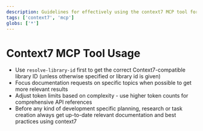 ```yaml
---
description: Guidelines for effectively using the context7 MCP tool for retrieving up-to-date documentation
tags: ['context7', 'mcp']
globs: ['*']
---
```


# Context7 MCP Tool Usage

- Use `resolve-library-id` first to get the correct Context7-compatible library ID (unless otherwise specified or library id is given)
- Focus documentation requests on specific topics when possible to get more relevant results
- Adjust token limits based on complexity - use higher token counts for comprehensive API references
- Before any kind of development specific planning, research or task creation always get up-to-date relevant documentation and best practices using context7
